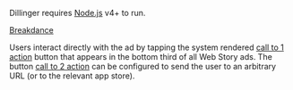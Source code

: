 Dillinger requires [Node.js](https://nodejs.org/) v4+ to run.

[Breakdance](https://breakdance.github.io/breakdance/something)

Users interact directly with the ad by tapping the system rendered [call to 1 action](story_ads_best_practices.md#call-to-action-button-text-3) button that appears in the bottom third of all Web Story ads.  The button [call to 2 action](story_ads_best_practices.md#call-to-action-button-text-2) can be configured to send the user to an arbitrary URL (or to the relevant app store).
